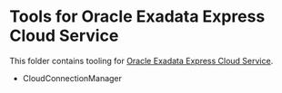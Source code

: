 # Tools for Oracle Exadata Express Cloud Service
This folder contains tooling for [Oracle Exadata Express Cloud Service][1].

* CloudConnectionManager

[1]: https://cloud.oracle.com/en_US/database/exadata-express/features